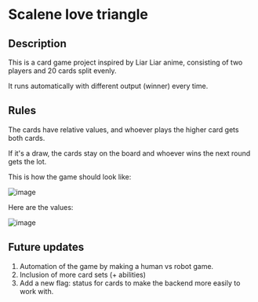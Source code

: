 # Scalene love triangle

## Description
This is a card game project inspired by Liar Liar anime, consisting of two players and 20 cards split evenly.

It runs automatically with different output (winner) every time.

## Rules
The cards have relative values, and whoever plays the higher card gets both cards.

If it's a draw, the cards stay on the board and whoever wins the next round gets the lot.


This is how the game should look like:

![image](https://github.com/tonymocanu97/cardgame/assets/140653540/6317e42f-1a12-4fd7-a61f-994a74fbc9f6)

Here are the values:

![image](https://github.com/tonymocanu97/cardgame/assets/140653540/82715614-43f1-4921-9df7-e83b077edec9)

## Future updates
1. Automation of the game by making a human vs robot game.
2. Inclusion of more card sets (+ abilities)
3. Add a new flag: status for cards to make the backend more easily to work with.
